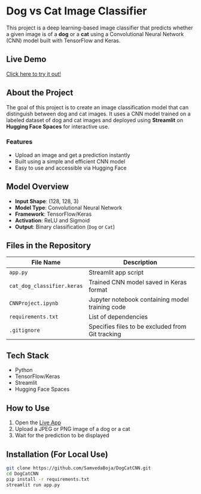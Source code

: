 # Dog vs Cat Image Classifier

This project is a deep learning-based image classifier that predicts whether a given image is of a **dog** or a **cat** using a Convolutional Neural Network (CNN) model built with TensorFlow and Keras.

## Live Demo

[Click here to try it out!](https://huggingface.co/spaces/SamvedaB/DogCatClassifier)

## About the Project

The goal of this project is to create an image classification model that can distinguish between dog and cat images. It uses a CNN model trained on a labeled dataset of dog and cat images and deployed using **Streamlit** on **Hugging Face Spaces** for interactive use.

### Features

- Upload an image and get a prediction instantly
- Built using a simple and efficient CNN model
- Easy to use and accessible via Hugging Face

## Model Overview

- **Input Shape**: (128, 128, 3)
- **Model Type**: Convolutional Neural Network
- **Framework**: TensorFlow/Keras
- **Activation**: ReLU and Sigmoid
- **Output**: Binary classification (`Dog` or `Cat`)

## Files in the Repository

| File Name                  | Description                                      |
|---------------------------|--------------------------------------------------|
| `app.py`                  | Streamlit app script                             |
| `cat_dog_classifier.keras`| Trained CNN model saved in Keras format          |
| `CNNProject.ipynb`        | Jupyter notebook containing model training code  |
| `requirements.txt`        | List of dependencies                            |
| `.gitignore`              | Specifies files to be excluded from Git tracking |

## Tech Stack

- Python
- TensorFlow/Keras
- Streamlit
- Hugging Face Spaces

## How to Use

1. Open the [Live App](https://huggingface.co/spaces/SamvedaB/DogCatClassifier)
2. Upload a JPEG or PNG image of a dog or a cat
3. Wait for the prediction to be displayed

## Installation (For Local Use)

```bash
git clone https://github.com/SamvedaBoja/DogCatCNN.git
cd DogCatCNN
pip install -r requirements.txt
streamlit run app.py
